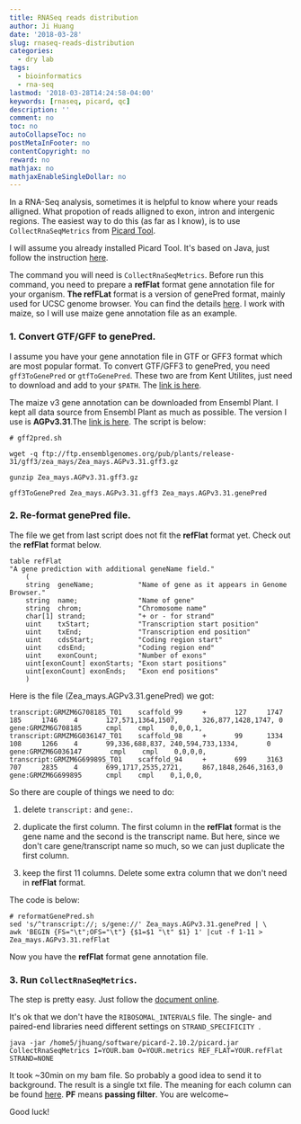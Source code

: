 ```yaml
---
title: RNASeq reads distribution
author: Ji Huang
date: '2018-03-28'
slug: rnaseq-reads-distribution
categories:
  - dry lab
tags:
  - bioinformatics
  - rna-seq
lastmod: '2018-03-28T14:24:58-04:00'
keywords: [rnaseq, picard, qc]
description: ''
comment: no
toc: no
autoCollapseToc: no
postMetaInFooter: no
contentCopyright: no
reward: no
mathjax: no
mathjaxEnableSingleDollar: no
---
```


In a RNA-Seq analysis, sometimes it is helpful to know where your reads alligned. What propotion of reads alligned to exon, intron and intergenic regions. The easiest way to do this (as far as I know), is to use `CollectRnaSeqMetrics` from [Picard Tool](https://broadinstitute.github.io/picard/command-line-overview.html#CollectRnaSeqMetrics).

<!--more-->

I will assume you already installed Picard Tool. It's based on Java, just follow the instruction [here](https://broadinstitute.github.io/picard/index.html).


The command you will need is `CollectRnaSeqMetrics`. Before run this command, you need to prepare a **refFlat** format gene annotation file for your organism. **The refFLat** format is a version of genePred format, mainly used for UCSC genome browser. You can find the details [here](https://genome.ucsc.edu/FAQ/FAQformat.html#format9). I work with maize, so I will use maize gene annotation file as an example.

### 1. Convert GTF/GFF to genePred.

I assume you have your gene annotation file in GTF or GFF3 format which are most popular format. To convert GTF/GFF3 to genePred, you need `gff3ToGenePred` or `gtfToGenePred`. These two are from Kent Utilites, just need to download and add to your `$PATH`. The [link is here](http://hgdownload.cse.ucsc.edu/admin/exe/linux.x86_64/).

The maize v3 gene annotation can be downloaded from Ensembl Plant. I kept all data source from Ensembl Plant as much as possible. The version I use is **AGPv3.31**.The [link is here](ftp://ftp.ensemblgenomes.org/pub/plants/release-31/gff3/zea_mays/). The script is below:

```shell
# gff2pred.sh

wget -q ftp://ftp.ensemblgenomes.org/pub/plants/release-31/gff3/zea_mays/Zea_mays.AGPv3.31.gff3.gz

gunzip Zea_mays.AGPv3.31.gff3.gz

gff3ToGenePred Zea_mays.AGPv3.31.gff3 Zea_mays.AGPv3.31.genePred
```

### 2. Re-format genePred file.

The file we get from last script does not fit the **refFlat** format yet. Check out the **refFlat** format below.

```
table refFlat
"A gene prediction with additional geneName field."
    (
    string  geneName;           "Name of gene as it appears in Genome Browser."
    string  name;               "Name of gene"
    string  chrom;              "Chromosome name"
    char[1] strand;             "+ or - for strand"
    uint    txStart;            "Transcription start position"
    uint    txEnd;              "Transcription end position"
    uint    cdsStart;           "Coding region start"
    uint    cdsEnd;             "Coding region end"
    uint    exonCount;          "Number of exons"
    uint[exonCount] exonStarts; "Exon start positions"
    uint[exonCount] exonEnds;   "Exon end positions"
    )
```

Here is the file (Zea_mays.AGPv3.31.genePred) we got:

```
transcript:GRMZM6G708185_T01    scaffold_99     +       127     1747    185     1746    4       127,571,1364,1507,      326,877,1428,1747, 0  gene:GRMZM6G708185      cmpl    cmpl    0,0,0,1,
transcript:GRMZM6G036147_T01    scaffold_98     +       99      1334    108     1266    4       99,336,688,837, 240,594,733,1334,       0  gene:GRMZM6G036147       cmpl    cmpl    0,0,0,0,
transcript:GRMZM6G699895_T01    scaffold_94     +       699     3163    707     2835    4       699,1717,2535,2721,     867,1848,2646,3163,0  gene:GRMZM6G699895      cmpl    cmpl    0,1,0,0,

```

So there are couple of things we need to do:

1. delete `transcript:` and `gene:`.

2. duplicate the first column. The first column in the **refFlat** format is the gene name and the second is the transcript name. But here, since we don't care gene/transcript name so much, so we can just duplicate the first column.

3. keep the first 11 columns. Delete some extra column that we don't need in **refFlat** format.

The code is below:

```shell
# reformatGenePred.sh
sed 's/^transcript://; s/gene://' Zea_mays.AGPv3.31.genePred | \
awk 'BEGIN {FS="\t";OFS="\t"} {$1=$1 "\t" $1} 1' |cut -f 1-11 > Zea_mays.AGPv3.31.refFlat
```

Now you have the **refFlat** format gene annotation file.


### 3. Run `CollectRnaSeqMetrics`.

The step is pretty easy. Just follow the [document online](https://broadinstitute.github.io/picard/command-line-overview.html#CollectRnaSeqMetrics).

It's ok that we don't have the `RIBOSOMAL_INTERVALS` file. The single- and paired-end libraries need different settings on `STRAND_SPECIFICITY `.

```shell
java -jar /home5/jhuang/software/picard-2.10.2/picard.jar CollectRnaSeqMetrics I=YOUR.bam O=YOUR.metrics REF_FLAT=YOUR.refFlat STRAND=NONE
```

It took ~30min on my bam file. So probably a good idea to send it to background. The result is a single txt file. The meaning for each column can be found [here](http://broadinstitute.github.io/picard/picard-metric-definitions.html#RnaSeqMetrics). **PF** means **passing filter**. You are welcome~


Good luck!

